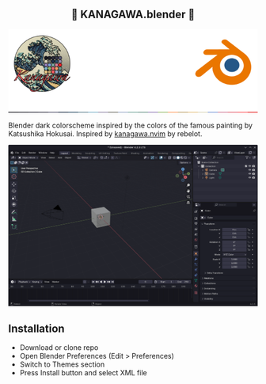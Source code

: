 <p align="center">
  <h2 align="center">🌊 KANAGAWA.blender 🌊</h2>
</p>


<p align="center">
  <img src="header.png" width="660" >
</p>

Blender dark colorscheme inspired by the colors of the famous painting by Katsushika Hokusai. Inspired by [kanagawa.nvim](https://github.com/rebelot/kanagawa.nvim) by rebelot. 

<p align="center">
  <img src="preview.png" width="1032" >
</p>

## Installation
- Download or clone repo
- Open Blender Preferences (Edit > Preferences)
- Switch to Themes section
- Press Install button and select XML file
